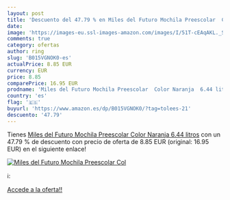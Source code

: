 ```yaml
---
layout: post
title: 'Descuento del 47.79 % en Miles del Futuro Mochila Preescolar  Col'
date: 
image: 'https://images-eu.ssl-images-amazon.com/images/I/51T-cEAqAKL._SL200_.jpg'
comments: true
category: ofertas
author: ring
slug: 'B015VGNOK0-es'
actualPrice: 8.85 EUR
currency: EUR
price: 8.85
comparePrice: 16.95 EUR
prodname: 'Miles del Futuro Mochila Preescolar  Color Naranja  6.44 litros'
country: 'es'
flag: '🇪🇸'
buyurl: 'https://www.amazon.es/dp/B015VGNOK0/?tag=tolees-21'
descuento: '47.79'
---
```


Tienes [Miles del Futuro Mochila Preescolar  Color Naranja  6.44 litros](https://www.amazon.es/dp/B015VGNOK0/?tag=tolees-21) con un 47.79 % de descuento con precio de oferta de 8.85 EUR (original: 16.95 EUR) en el siguiente enlace!

[![Miles del Futuro Mochila Preescolar  Col](https://images-eu.ssl-images-amazon.com/images/I/51T-cEAqAKL._SL200_.jpg)](https://www.amazon.es/dp/B015VGNOK0/?tag=tolees-21)

ℹ️:


[Accede a la oferta!!](https://www.amazon.es/dp/B015VGNOK0/?tag=tolees-21)
